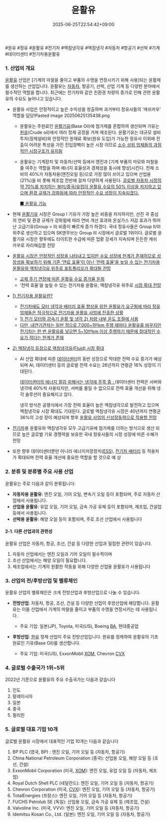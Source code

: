﻿---
title: "윤활유"
date: 2025-06-25T22:54:42+09:00
lastmod: 2025-06-25T22:54:42+09:00
type: docs
sidebar:
  open: true
weight: 10
---
<div style="display:none">
  <meta property="article:published_time" content="2025-06-25T13:54:42Z" />
  <meta property="article:modified_time" content="2025-06-25T13:54:42Z" />
</div>
#원유 #정유 #윤활유 #전기차 #액침냉각유 #액침냉각 #자동차 #항공기 #선박 #기계 #데이터센터 #전기차용윤활유

### 1. 산업의 개요

[윤활유](/industry-study/윤활유/) 산업은 [기계의 마찰을 줄이고 부품의 수명을 연장시키기 위해 사용]되는 윤활제를 생산하는 산업입니다. 윤활유는 [자동차](/industry-study/자동차/), 항공기, 선박, 산업 기계 등 다양한 분야에서 필수적인 역할을 합니다. 최근에는 전기차와 같은 친환경 차량의 증가로 인해 관련 윤활유의 수요도 늘어나고 있습니다.

- 윤활유 사업은 안정적이고 높은 수익성을 창출하며 과거부터 정유사들의 ‘캐쉬카우’ 역할을 담당!Pasted image 20250625135438.png
	- 윤활유는 주원료인 [윤활기유](/industry-study/윤활기유/)(Base Oil)에 첨가제를 혼합하여 생산되며 기유는 [원유](/industry-study/원유/)(Crude oil)에서 여러 정제 공정을 거쳐 제조된다. 윤활기유는 대규모 설비투자(정제설비)와 안정적인 원재료 확보(원유 도입)가 가능한 정유사 이외에 진출이 어려운 특성을 가진 진입장벽이 높은 시장 이므로 [소수 상위 업체들의 과점적인 시장구조가 유지됨](4.25_윤활유의%20히든밸류(feat.%20EV용,%20액침냉각).pdf#page=8&selection=76,0,162,3&color=yellow)
	- 윤활유는 기계장치 및 자동차/선박 등에서 엔진과 [기계 부품의 마모와 마찰을 줄 여주는 역할을 하며 에너지 효율성과 경제성을 동시에 향상]시킨다. 전체 소비의 40%가 자동차용(엔진오일 등)으로 가장 많이 쓰이고 있으며 산업용(21%)을 비 롯해 제조업 전반에 걸쳐 다양하게 사용된다. [글로벌 자동차 시장의 약 70%를 차지하는 북미/중국/유럽이 윤활유 수요의 50% 이상을 차지하고 있으며 환경 규제가 강화됨에 따라 안정적인 수요 성장이 지속되겠다.](4.25_윤활유의%20히든밸류(feat.%20EV용,%20액침냉각).pdf#page=9&selection=42,0,173,0&color=yellow)
	  
	  [■ 윤활유 기능](4.25_윤활유의%20히든밸류(feat.%20EV용,%20액침냉각).pdf#page=9&selection=257,0,259,2&color=yellow)
	  
- 현재 [윤활기유](/industry-study/윤활기유/) 시장은 Group I 기유가 가장 높은 비중을 차지하지만, 선진 국 중심의 연비 및 환경 규제가 강화됨에 따라 연비 개선 효과와 온실가스 저감 효과가 뛰어난  고급기유(Group < Ⅱ) 비중이 빠르게 증가 하겠다. 국내 정유사들은 Group Ⅱ/Ⅲ 위주로 생산하고 있으며 SK엔무브는 Group Ⅲ 시장에서 글로벌 1위이다. 글로벌 윤활기유 시장은 향후에도 타이트한 수급에 따른 업황 강세가 지속되며 든든한 캐쉬 카우로 자리매김할 전망
  
- [윤활유 시장은 안정적인 성장을 나타내고 있지만 수요 성장에 한계가 존재하므로 성장성을 확보하기 위해 기존 ‘연료 효율’이 아닌 ‘전력 효율’을 높일 수 있는 전기차용 윤활유와 액침냉각유 위주로 포트폴리오가 확대될 전망](4.25_윤활유의%20히든밸류(feat.%20EV용,%20액침냉각).pdf#page=3&selection=288,0,353,2&color=yellow)
  
	- [교체 주기 연장에 따른 윤활유 수요 증가율 둔화](4.25_윤활유의%20히든밸류(feat.%20EV용,%20액침냉각).pdf#page=13&selection=280,0,302,1&color=yellow)
	- ‘전력 효율’을 높일 수 있는 전기차용 윤활유, 액침냉각유 위주로 [시장 확대 전망](4.25_윤활유의%20히든밸류(feat.%20EV용,%20액침냉각).pdf#page=13&selection=304,0,330,2&color=yellow)

- [1) 전기차용 윤활유란?](4.25_윤활유의%20히든밸류(feat.%20EV용,%20액침냉각).pdf#page=14&selection=25,0,30,1&color=yellow)
  
	- [전기차에도 모터 냉각과 배터리 효율 향상을 위한 윤활유가 요구됨에 따라 정유 업체들은 적극적으로 전기차용 윤활유 사업에 진출한 상황](4.25_윤활유의%20히든밸류(feat.%20EV용,%20액침냉각).pdf#page=14&selection=95,0,134,2&color=yellow)
	- [1) 전기 모터와 감속기 윤활 및 냉각 2) 차량 내부 온도 조절에 사용](4.25_윤활유의%20히든밸류(feat.%20EV용,%20액침냉각).pdf#page=14&selection=322,0,354,1&color=yellow)
	- [다만, 내연기관차는 일반 적으로 7,000~1만km 주행 때마다 윤활유를 바꾸지만 전기차는 한 번 윤활유를 넣으면 5~10만km 이상 주행하기 때문에 절대적인 수요가 적다는 한계가 존재](4.25_윤활유의%20히든밸류(feat.%20EV용,%20액침냉각).pdf#page=15&selection=219,1,269,2&color=yellow)

- [2) 액침냉각 등장으로 액침냉각유(Fluid) 시장 확대](4.25_윤활유의%20히든밸류(feat.%20EV용,%20액침냉각).pdf#page=17&selection=19,0,28,2&color=yellow)
  
	- AI 산업 확대에 따른 [데이터센터](/industry-study/데이터센터/)의 동반 성장으로 막대한 전력 수요 증가가 예상되며 AI, 데이터센터 등의 글로벌 전력 수요는 26년까지 연평균 16% 성장이 기대된다.
	   
	  [데이터센터의 에너지 절감 위해서는 냉각에 주목 중 : ](4.25_윤활유의%20히든밸류(feat.%20EV용,%20액침냉각).pdf#page=19&selection=407,0,424,0&color=yellow)데이터센터 전력은 서버와 냉각에 40%씩 사용되지만, 서버를 줄일 수 없으므로 전력 효율 개선을 위해 냉각 솔루션이 중요해지고 있다. 

	  냉각 방식은 공랭식에서 가장 전력 효율이 높은 액침냉각으로 발전하고 있으며 액침냉각유 시장 확대도 기대된다. 글로벌 액침냉각유 시장은 40년까지 연평균 36%의 고성 장이 예상되며 향후 [윤활유 사업의 신성장동력으로 작용할 전망](4.25_윤활유의%20히든밸류(feat.%20EV용,%20액침냉각).pdf#page=3&selection=425,0,574,2&color=yellow)

- [전기차](/industry-study/2산업자동차-산업전기차/)용 윤활유와 액침냉각유 모두 고급기유에 첨가제를 더하는 방식으로 생산 되므로 높은 글로벌 기유 경쟁력을 보유한 국내 정유사들의 시장 성장에 따른 수혜가 전망

- 또한 향후 데이터센터뿐만 아니라 에너지저장장치([ESS](/industry-study/ess/)), [전기차 배터리](/industry-study/전기차-배터리/) 등 적용처가 확대되며 전력 효율 개선에 중요한 역할을 할 것으로 예 상

### 2. 분류 및 분류별 주요 사용 산업

윤활유는 주로 다음과 같이 분류됩니다:

- **자동차용 윤활유**: 엔진 오일, 기어 오일, 변속기 오일 등이 포함되며, 주로 자동차 산업에서 사용됩니다.
- **산업용 윤활유**: 유압 오일, 기어 오일, 금속 가공 유체 등이 포함되며, 제조업, 건설업 등에서 사용됩니다.
- **선박용 윤활유**: 해양 오일 등이 포함되며, 주로 조선 산업에서 사용됩니다
#### 2-1. 다른 산업과의 관련성

윤활유 산업은 자동차, 항공, 조선, 건설 등 다양한 산업과 밀접한 관련이 있습니다. 
1) 자동차 산업에서는 엔진 오일과 기어 오일이 필수적이며
2) 조선 산업에서는 해양 오일이 필요합니다. 
3) 제조업에서는 기계의 원활한 작동을 위해 다양한 산업용 윤활유가 사용됩니다

### 3. 산업의 전/후방산업 및 밸류체인

윤활유 산업의 밸류체인은 크게 전방산업과 후방산업으로 나눌 수 있습니다.

- **전방산업**: 자동차, 항공, 조선, 건설 등 다양한 산업이 후방산업에 해당합니다. 윤활유는 이들 산업에서 기계의 마찰을 줄이고 부품의 수명을 연장시키는 데 사용됩니다.
    
    - 주요 기업: 일본(JP), Toyota, 미국(US), Boeing [BA](/company-analysis/ba/), 현대중공업 
      
- **후방산업**: [원유](/industry-study/원유/) 정제 산업이 주요 전방산업입니다. 원유를 정제하여 윤활유의 기초 원료인 기유(Base Oil)를 생산합니다.
    
    - 주요 기업: 미국(US), ExxonMobil [XOM](/company-analysis/xom/), Chevron [CVX](/company-analysis/cvx/)

### 4. 글로벌 수출국가 1위~5위

2022년 기준으로 윤활유의 주요 수출국가는 다음과 같습니다

1. 인도
2. 말레이시아
3. 일본
4. 중국
5. 필리핀

### 5. 글로벌 대표 기업 10개

글로벌 윤활유 시장에서 대표적인 기업 10개는 다음과 같습니다

1. BP PLC (영국, BP) : 엔진 오일, 기어 오일 등 (자동차, 항공기)
2. China National Petroleum Corporation (중국): 산업용 오일, 해양 오일 등 (조선, 건설)
4. ExxonMobil Corporation (미국, [XOM](/company-analysis/xom/)): 엔진 오일, 유압 오일 등 (자동차, 제조업)
5. Royal Dutch Shell PLC (네덜란드): 엔진 오일, 기어 오일 등 (자동차, 항공기)
6. Chevron Corporation (미국, [CVX](/company-analysis/cvx/)): 엔진 오일, 기어 오일 등 (자동차, 항공기)
7. TotalEnergies (프랑스): 엔진 오일, 기어 오일 등 (자동차, 항공기)
8. FUCHS Petrolub SE (독일): 산업용 오일, 금속 가공 유체 등 (제조업, 건설)
9. Valvoline Inc. (미국, VVV): 엔진 오일, 기어 오일 등 (자동차, 항공기)
10. Idemitsu Kosan Co., Ltd. (일본): 엔진 오일, 기어 오일 등 (자동차, 항공기)
